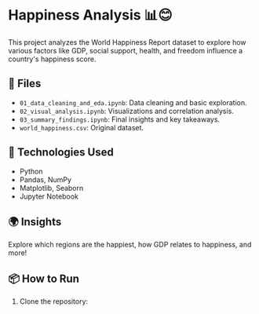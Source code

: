 # Happiness Analysis 📊😊

This project analyzes the World Happiness Report dataset to explore how various factors like GDP, social support, health, and freedom influence a country's happiness score.

## 📁 Files
- `01_data_cleaning_and_eda.ipynb`: Data cleaning and basic exploration.
- `02_visual_analysis.ipynb`: Visualizations and correlation analysis.
- `03_summary_findings.ipynb`: Final insights and key takeaways.
- `world_happiness.csv`: Original dataset.

## 🔧 Technologies Used
- Python
- Pandas, NumPy
- Matplotlib, Seaborn
- Jupyter Notebook

## 🌍 Insights
Explore which regions are the happiest, how GDP relates to happiness, and more!

## 📦 How to Run
1. Clone the repository:
